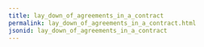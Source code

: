 ```yaml
---
title: lay_down_of_agreements_in_a_contract
permalink: lay_down_of_agreements_in_a_contract.html
jsonid: lay_down_of_agreements_in_a_contract
---
```

